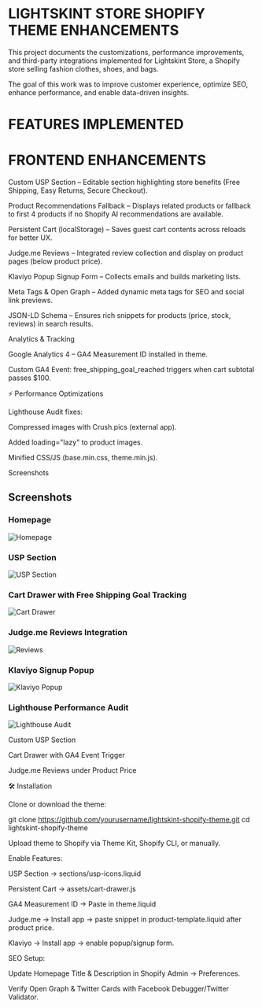 # LIGHTSKINT STORE SHOPIFY THEME ENHANCEMENTS

This project documents the customizations, performance improvements, and third-party integrations implemented for Lightskint Store, a Shopify store selling fashion clothes, shoes, and bags.

The goal of this work was to improve customer experience, optimize SEO, enhance performance, and enable data-driven insights.

# FEATURES IMPLEMENTED

# FRONTEND ENHANCEMENTS

Custom USP Section – Editable section highlighting store benefits (Free Shipping, Easy Returns, Secure Checkout).

Product Recommendations Fallback – Displays related products or fallback to first 4 products if no Shopify AI recommendations are available.

Persistent Cart (localStorage) – Saves guest cart contents across reloads for better UX.

Judge.me Reviews – Integrated review collection and display on product pages (below product price).

Klaviyo Popup Signup Form – Collects emails and builds marketing lists.

Meta Tags & Open Graph – Added dynamic meta tags for SEO and social link previews.

JSON-LD Schema – Ensures rich snippets for products (price, stock, reviews) in search results.


Analytics & Tracking

Google Analytics 4 – GA4 Measurement ID installed in theme.

Custom GA4 Event: free_shipping_goal_reached triggers when cart subtotal passes $100.

⚡ Performance Optimizations

Lighthouse Audit fixes:

Compressed images with Crush.pics (external app).

Added loading="lazy" to product images.

Minified CSS/JS (base.min.css, theme.min.js).

Screenshots

## Screenshots  

### Homepage  
![Homepage](screenshot-1.png)  

### USP Section  
![USP Section](screenshot-2.png)  

### Cart Drawer with Free Shipping Goal Tracking  
![Cart Drawer](screenshot-3.png)  

### Judge.me Reviews Integration  
![Reviews](screenshot-4.png)  

### Klaviyo Signup Popup  
![Klaviyo Popup](screenshot-5.png)  

### Lighthouse Performance Audit  
![Lighthouse Audit](screenshot-6.png)  


Custom USP Section


Cart Drawer with GA4 Event Trigger


Judge.me Reviews under Product Price


🛠️ Installation

Clone or download the theme:

git clone https://github.com/yourusername/lightskint-shopify-theme.git
cd lightskint-shopify-theme


Upload theme to Shopify via Theme Kit, Shopify CLI, or manually.

Enable Features:

USP Section → sections/usp-icons.liquid

Persistent Cart → assets/cart-drawer.js

GA4 Measurement ID → Paste in theme.liquid <head>

Judge.me → Install app → paste snippet in product-template.liquid after product price.

Klaviyo → Install app → enable popup/signup form.

SEO Setup:

Update Homepage Title & Description in Shopify Admin → Preferences.

Verify Open Graph & Twitter Cards with Facebook Debugger/Twitter Validator.
